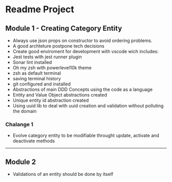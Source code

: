 # Readme Project

## Module 1 - Creating Category Entity

 - Always use json props on constructor to avoid ordering problems.
 - A good archteture postpone tech decisions
 - Create good enviroment for development with vscode wich includes:
  - Jest tests with jest runner plugin
  - Sonar lint installed
  - Oh my zsh with powerlevel10k theme
  - zsh as default terminal
  - saving terminal history
  - git configured and installed
 - Abstractions of main DDD Concepts using the code as a language
 - Entity and Value Object abstractions created
 - Unique entity id abstraction created
 - Using uuid lib to deal with uuid creation and validation without polluting the domain

 ### Chalange 1  
    
 - Evolve category entity to be modifiable throught update, activate and deactivate methods

---

## Module 2
 - Validations of an entity should be done by itself
 